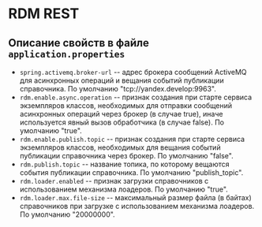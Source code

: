 # RDM REST
 
## Описание свойств в файле ```application.properties```
  - `spring.activemq.broker-url` -- адрес брокера сообщений ActiveMQ для асинхронных операций и вещания событий публикации справочника. По умолчанию "tcp://yandex.develop:9963".
  - `rdm.enable.async.operation` -- признак создания при старте сервиса экземпляров классов, необходимых для отправки сообщений асинхронных операций через брокер (в случае true), иначе используется явный вызов обработчика (в случае false). По умолчанию "true".
  - `rdm.enable.publish.topic` -- признак создания при старте сервиса экземпляров классов, необходимых для вещания событий публикации справочника через брокер. По умолчанию "false".
  - `rdm.publish.topic` -- название топика, по которому вещаются события публикации справочника. По умолчанию "publish_topic".
  - `rdm.loader.enabled` -- признак загрузки справочников с использованием механизма лоадеров. По умолчанию "true".
  - `rdm.loader.max.file-size` -- максимальный размер файла (в байтах) справочников при загрузке с использованием механизма лоадеров. По умолчанию "20000000".
